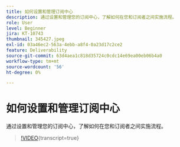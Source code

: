 ```yaml
---
title: 如何设置和管理订阅中心
description: 通过设置和管理您的订阅中心，了解如何在您和订阅者之间实施流程。
role: User
level: Beginner
jira: KT-10743
thumbnail: 345427.jpeg
exl-id: 03a46ec2-563a-4ebb-a8f4-0a23d17c2ce2
feature: Deliverability
source-git-commit: 63d4aea1c818d35724c0cdc14e69ea00eb06b4a0
workflow-type: tm+mt
source-wordcount: '56'
ht-degree: 0%

---
```


# 如何设置和管理订阅中心

通过设置和管理您的订阅中心，了解如何在您和订阅者之间实施流程。

>[!VIDEO](https://video.tv.adobe.com/v/345427/?quality=12&learn=on){transcript=true}
